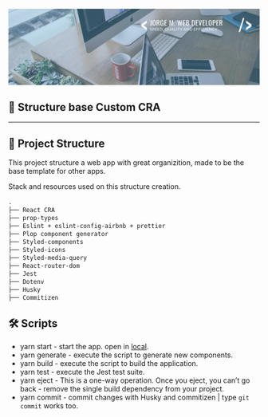 <p align="center">
  <a href="https://jorgemendes.com.br/">
    <img src="https://github.com/Jorge-Bill/blog/blob/master/src/images/jorge_banner.png?raw=true">
  </a>
</p>

 ## 👾 Structure base Custom CRA

---
## 🚀 Project Structure

This project structure a web app with great organizition, made to be the base template for other apps.

Stack and resources used on this structure creation.

    .
    ├── React CRA
    ├── prop-types
    ├── Eslint + eslint-config-airbnb + prettier
    ├── Plop component generator
    ├── Styled-components
    ├── Styled-icons
    ├── Styled-media-query
    ├── React-router-dom
    ├── Jest
    ├── Dotenv
    ├── Husky
    ├── Commitizen


## 🛠 Scripts

 - yarn start - start the app. open in [local](http://localhost:3000).
 - yarn generate - execute the script to generate new components.
 - yarn build - execute the script to build the application.
 - yarn test - execute the Jest test suite.
 - yarn eject - This is a one-way operation. Once you eject, you can’t go back - remove the single build dependency from your project.
 - yarn commit - commit changes with Husky and commitizen | type `git commit` works too.
